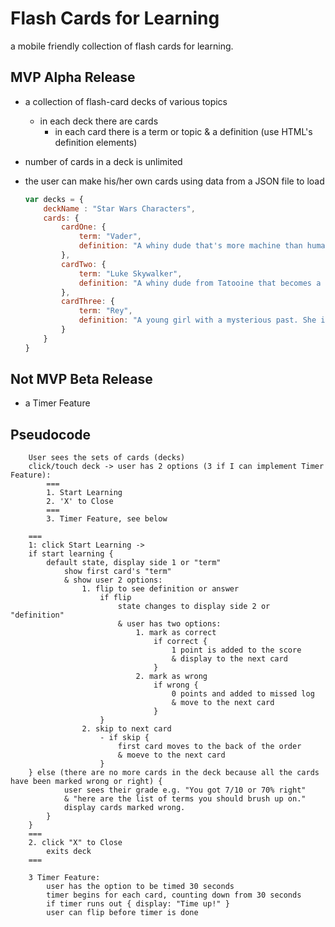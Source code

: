# Flash Cards for Learning
a mobile friendly collection of flash cards for learning.

## MVP Alpha Release
- a collection of flash-card decks of various topics
    - in each deck there are cards
        - in each card there is a term or topic & a definition (use HTML's definition elements)        
- number of cards in a deck is unlimited
- the user can make his/her own cards using data from a JSON file to load 

    ```javascript
    var decks = {
        deckName : "Star Wars Characters",
        cards: { 
            cardOne: { 
                term: "Vader", 
                definition: "A whiny dude that's more machine than human." 
            },
            cardTwo: { 
                term: "Luke Skywalker",
                definition: "A whiny dude from Tatooine that becomes a Jedi." 
            },
            cardThree: { 
                term: "Rey", 
                definition: "A young girl with a mysterious past. She is not whiny." 
            }
        }
    }
    ```

## Not MVP Beta Release
- a Timer Feature

## Pseudocode
```
    User sees the sets of cards (decks)
    click/touch deck -> user has 2 options (3 if I can implement Timer Feature):
        ===
        1. Start Learning
        2. 'X' to Close
        ===
        3. Timer Feature, see below
    
    ===
    1: click Start Learning ->
    if start learning {
        default state, display side 1 or "term"
            show first card's "term"
            & show user 2 options:
                1. flip to see definition or answer
                    if flip 
                        state changes to display side 2 or "definition"
                        & user has two options: 
                            1. mark as correct
                                if correct {
                                    1 point is added to the score
                                    & display to the next card
                                }
                            2. mark as wrong 
                                if wrong { 
                                    0 points and added to missed log
                                    & move to the next card
                                }
                    }
                2. skip to next card
                    - if skip {
                        first card moves to the back of the order
                        & moeve to the next card
                    }
    } else (there are no more cards in the deck because all the cards have been marked wrong or right) {  
            user sees their grade e.g. "You got 7/10 or 70% right"
            & "here are the list of terms you should brush up on."
            display cards marked wrong.
        }
    }   
    ===
    2. click "X" to Close
        exits deck
    ===
```

```
    3 Timer Feature:
        user has the option to be timed 30 seconds
        timer begins for each card, counting down from 30 seconds
        if timer runs out { display: "Time up!" }
        user can flip before timer is done
```
